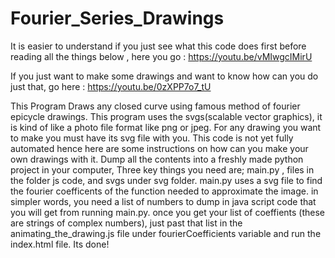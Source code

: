 # Fourier_Series_Drawings
It is easier to understand if you just see what this code does first before reading all the things below , here you go : https://youtu.be/vMIwgcIMirU

If you just want to make some drawings and want to know how can you do just that, go here : https://youtu.be/0zXPP7o7_tU

This Program Draws any closed curve using famous method of fourier epicycle drawings.
This program uses the svgs(scalable vector graphics), it is kind of like a photo file format like png or jpeg.
For any drawing you want to make you must have its svg file with you. 
This code is not yet fully automated hence here are some instructions on how can you make your own drawings with it.
Dump all the contents into a freshly made python project in your computer, Three key things you need are; main.py , files in the folder js code, and svgs under svg folder.
main.py uses a svg file to find the fourier coefficents of the function needed to approximate the image. in simpler words, you need a list of numbers to dump in java script code that you will get from running main.py.
once you get your list of coeffients (these are strings of complex numbers), just past that list in the animating_the_drawing.js file under fourierCoefficients variable and run the index.html file. Its done!
